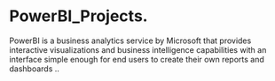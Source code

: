 # PowerBI_Projects.
PowerBI is a business analytics service by Microsoft that provides interactive visualizations and business intelligence capabilities with an interface simple enough for end users to create their own reports and dashboards ..
